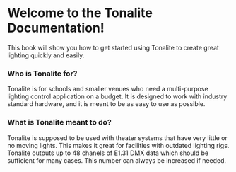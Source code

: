 # Welcome to the Tonalite Documentation!

This book will show you how to get started using Tonalite to create great lighting quickly and easily.

### Who is Tonalite for?

Tonalite is for schools and smaller venues who need a multi-purpose lighting control application on a budget. It is designed to work with industry standard hardware, and it is meant to be as easy to use as possible.

### What is Tonalite meant to do?

Tonalite is supposed to be used with theater systems that have very little or no moving lights. This makes it great for facilities with outdated lighting rigs. Tonalite outputs up to 48 chanels of E1.31 DMX data which should be sufficient for many cases. This number can always be increased if needed.
